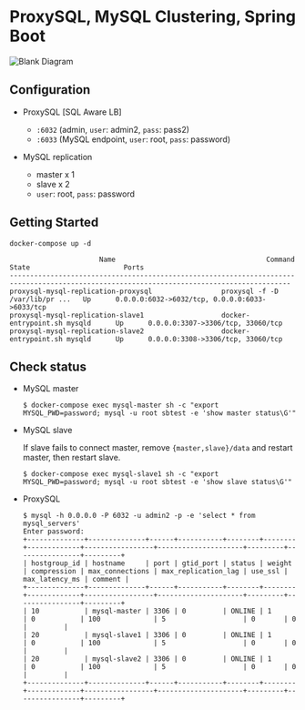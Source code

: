 # ProxySQL, MySQL Clustering, Spring Boot

![Blank Diagram](https://user-images.githubusercontent.com/13511520/83347412-e2c4f280-a35f-11ea-8048-2b0645e99245.png)

## Configuration

- ProxySQL [SQL Aware LB]
   - `:6032` (admin, `user`: admin2, `pass`: pass2)
   - `:6033` (MySQL endpoint, `user`: root, `pass`: password)

- MySQL replication
  - master x 1
  - slave x 2
  - `user`: root, `pass`: password


## Getting Started

```
docker-compose up -d
```

```
                      Name                                     Command               State                       Ports
-------------------------------------------------------------------------------------------------------------------------------------------
proxysql-mysql-replication-proxysql                 proxysql -f -D /var/lib/pr ...   Up      0.0.0.0:6032->6032/tcp, 0.0.0.0:6033->6033/tcp
proxysql-mysql-replication-slave1                   docker-entrypoint.sh mysqld      Up      0.0.0.0:3307->3306/tcp, 33060/tcp
proxysql-mysql-replication-slave2                   docker-entrypoint.sh mysqld      Up      0.0.0.0:3308->3306/tcp, 33060/tcp
```

## Check status

- MySQL master

    ```
    $ docker-compose exec mysql-master sh -c "export MYSQL_PWD=password; mysql -u root sbtest -e 'show master status\G'"
    ```

- MySQL slave
    
    If slave fails to connect master, remove `{master,slave}/data` and restart master, then restart slave.

    ```
    $ docker-compose exec mysql-slave1 sh -c "export MYSQL_PWD=password; mysql -u root sbtest -e 'show slave status\G'"
    ```


- ProxySQL

  ```
  $ mysql -h 0.0.0.0 -P 6032 -u admin2 -p -e 'select * from mysql_servers'
  Enter password:
  +--------------+--------------+------+-----------+--------+--------+-------------+-----------------+---------------------+---------+----------------+---------+
  | hostgroup_id | hostname     | port | gtid_port | status | weight | compression | max_connections | max_replication_lag | use_ssl | max_latency_ms | comment |
  +--------------+--------------+------+-----------+--------+--------+-------------+-----------------+---------------------+---------+----------------+---------+
  | 10           | mysql-master | 3306 | 0         | ONLINE | 1      | 0           | 100             | 5                   | 0       | 0              |         |
  | 20           | mysql-slave1 | 3306 | 0         | ONLINE | 1      | 0           | 100             | 5                   | 0       | 0              |         |
  | 20           | mysql-slave2 | 3306 | 0         | ONLINE | 1      | 0           | 100             | 5                   | 0       | 0              |         |
  +--------------+--------------+------+-----------+--------+--------+-------------+-----------------+---------------------+---------+----------------+---------+
  ```